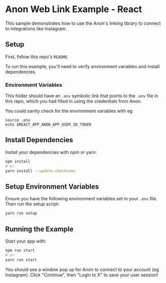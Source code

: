 # Anon Web Link Example - React

This sample demonstrates how to use the Anon's linking library to connect to integrations like Instagram.

## Setup

First, follow this repo's `README`.

To run this example, you'll need to verify environment variables and install dependencies.

### Environment Variables

This folder should have an `.env` symbolic link that points to the `.env` file in this repo, which you had filled in using the credentials from Anon.

You could sanity check for the environment variables with eg
```
source .env
echo $REACT_APP_ANON_APP_USER_ID_TOKEN
```

## Install Dependencies

Install your dependencies with npm or yarn:

```sh
npm install
# or
yarn install --update-checksums
```

## Setup Environment Variables

Ensure you have the following environment variables set in your `.env` file. Then run the setup script:

```sh
yarn run setup
```

## Running the Example

Start your app with:

```sh
npm run start
# or
yarn run start
```

You should see a window pop up for Anon to connect to your account (eg Instagram). Click "Continue", then "Login to X" to save your user session!
